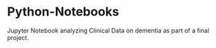 # Python-Notebooks
 Jupyter Notebook analyzing Clinical Data on dementia as part of a final project.
